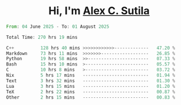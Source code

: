 <h1 align="center">Hi, I'm <a href="https://github.com/alexsutila" target="blank">Alex C. Sutila</a></h1>

<!--START_SECTION:waka-->

```rust
From: 04 June 2025 - To: 01 August 2025

Total Time: 270 hrs 19 mins

C++          128 hrs 40 mins >>>>>>>>>>>>-------------   47.20 %
Markdown     73 hrs 11 mins  >>>>>>>------------------   26.85 %
Python       19 hrs 58 mins  >>-----------------------   07.33 %
Bash         15 hrs 10 mins  >------------------------   05.57 %
C            10 hrs 8 mins   >------------------------   03.72 %
Nix          5 hrs 17 mins   -------------------------   01.94 %
Text         3 hrs 32 mins   -------------------------   01.30 %
Lua          3 hrs 15 mins   -------------------------   01.20 %
TeX          2 hrs 22 mins   -------------------------   00.87 %
Other        2 hrs 15 mins   -------------------------   00.83 %
```

<!--END_SECTION:waka-->
